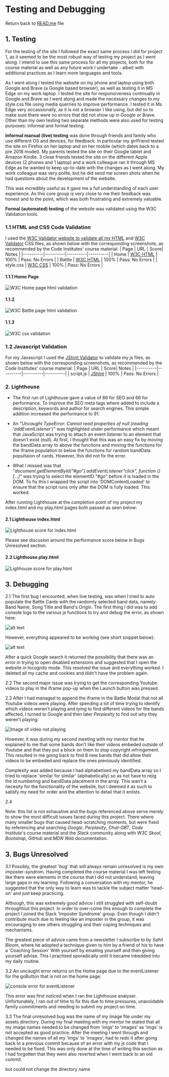 # Testing and Debugging

Return back to [READ.me](../README.md) file

## 1. Testing

For the testing of the site I followed the exact same process I did for project 1, as it seemed to be the most robust way of testing my project as I went along. I intend to use this same process for all my ptojects, both for the course material as well as any future work I undertake - albeit with additional practices as I learn more languages and tools.

As I went along I tested the website on my phone and laptop using both Google and Brave (a Google based browser), as well as testing it in MS Edge on my work laptop. I tested the site for responsiveness continually in Google and Brave as I went along and made the necessary changes to my style.css file using media querries to improve performance. I tested it in Ms Edge very occassionally, as it is not a browser I like using, but did so to make sure there were no errors that did not show up in Google or Brave. Other than my own testing two separate methods were also used for testing purposes: informal and formal testing.

 **Informal manual (live) testing** was done through friends and family who use different OS and devices, for feedback. In particular my girlfriend tested the site on Firefox on her laptop and on her mobile (which dates back to a pre 2018 model). My parents tested the site on their Google tablet and Amazon Kindle. 3 close friends tested the site on the different Apple devices (2 phones and 1 laptop) and a work colleague ran it through MS Edge as he wanted to keep up-to-date with the changes as I went along. My work colleague was very polite, but he did send me screen shots when he had questions about the development of the website.

This was incredibly useful as it gave me a full understanding of each user experience. As this core group is very close to me their feedback was honest and to the point, which was both frustrating and extremely valuable. 

**Formal (automated) testing** of the website was validated using the W3C Validation tools.

### 1.1 HTML and CSS Code Validation

I used the [W3C Validator website to validate all my HTML](https://validator.w3.org/) and [W3C Validator](https://jigsaw.w3.org/css-validator/) CSS files, as shown below with the corresponding screenshots, as recommended by the Code Institutes' course material:
| Page | URL | Score| Notes |
|----------|----------|----------|----------|
| Home    | [W3C HTML](https://validator.w3.org/)   | 100%   | Pass: No Errors   |
| Battle   | [W3C HTML](https://validator.w3.org/)   | 100%   | Pass: No Errors   |
| style.css   | [W3C CSS](https://jigsaw.w3.org/css-validator/)   | 100%   | Pass: No Errors   |

#### 1.1.1 Home Page

![W3C Home page html validation](assets/imgs/documentation/index-html-validation.png)

#### 1.1.2

![W3C Battle page html validation](assets/imgs/documentation/play-html-validation.png)

#### 1.1.3

![W3C css validation](assets/imgs/documentation/css-validation.png)

### 1.2 Javascript Validation

For my Javascript I used the [JShint Validator](https://jshint.com/) to validate my js files, as shown below with the corresponding screenshots, as recommended by the Code Institutes' course material:
| Page | URL | Score| Notes |
|----------|----------|----------|----------|
| script.js   | [JShint](https://jshint.com/)   | 100%   | Pass: No Errors   |
 

### 2. Lighthouse

 - The first run of Lighthouse gave a value of 86 for SEO and 66 for performance. To improve the SEO meta tags where added to include a description, keywords and author for search engines. This simple addition increased the performance to 91.

 - An *"Uncaught TypeError: Cannot read properties of null (reading 'addEventListener')"* was highlighted under performance which meant that JavaScript was trying to attach an event listener to an element that doesn't exist (null). At first, I thought that this was an easy fix by moving the bandData array to above the functions and moving the functions for the iframe population to below the functions for random bandData popultaion of cards. However, this did not fix the error.
  
  - What I missed was that *"document.getElementById("#go").addEventListener"click", function ()[...]"* was trying to select the elementID "#go" before it is loaded in the DOM. To fix this I wrapped the script into 'DOMContentLoaded' to ensure that the script runs only after the DOM is fully loaded. This worked.

  After running Lighthouse at the completion point of my project my index.html and my play.html pages both passed as seen below:

  #### 2.1 Lighthouse index.html

  ![Lighthouse score for index.html](assets/imgs/documentation/lighthouse-index-page.png)

  Please see discusion around the performance score below in Bugs Unresolved section.

  #### 2.2 Lighthouse play.html

  ![Lighhouse score for play.html](assets/imgs/documentation/lighthouse-play-page.png)

## 3. Debugging

2.1 The first bug I encounted, when live testing, was when I tried to auto populate the Battle Cards with the randomly selected band data, namely: Band Name, Song Title and Band's Origin. The first thing I did was to add console logs to the various js functions to try and debug the error, as shown here:

![alt text](assets/imgs/documentation/console.log.2-function-not-working-added-console.logs.png)

However, everything appeared to be working (see short snippet below):

![alt text](assets/imgs/documentation/console.log.1-first-randomly-selected-bands.png)

After a quick Google search it returned the possibility that there was an error in trying to open disabled extensions and suggested that I open the website in Incognito mode. This resolved the issue and everything worked. I deleted all my cache and cookies and didn't have the problem again.

2.2 The second major issue was trying to get the corresponding Youtube videos to play in the iframe pop-up when the Launch button was pressed.

2.3 After I had managed to append the iframe in the Battle Modal that not all Youtube videos were playing. After spending a lot of time trying to identify which videos weren't playing and tying to find different videos for the bands affected, I turned to Google and then later *Perplexity* to find out why they weren't playing. 

![Image of video not playing](assets/imgs/documentation/video-error.png)

However, it was during my second meeting with my mentor that he explained to me that some bands don't like their videos embeded outside of Youtube and that they put a block on them to stop copyright infringement. This resulted in me going back to find 8 new bands that did allow their videos to be embeded and replace the ones previously identified.

Complexity was added because I had alphabetised my bandData array so I tried to replace 'similar for similar' (alphabetically) so as not have to rejig the id numbering and bandData placement in the array. This wan't a necesity for the functionality of the website, but I deemed it as such to satisfy my need for order and the attention to detail that it enlists.

2.4 

Note: this list is not exhaustive and the bugs referenced above serve merely to show the most difficult issues faced during this project. There where many smaller bugs that caused head-scratching moments, but were fixed by referencing and searching *Google*, *Perplaxity*, *Chat-GBT*, *Code Institute*'s course material and the *Slack* community along with *W3C Skool*, *Bootstrap*, *GitHub* and *MDN Web* documentation.

## 3. Bugs Unresolved

3.1 Possibly, the greatest 'bug' that will always remain unresolved is my own imposter-syndrom. Having completed the course material I was left feeling like there were elements in the course that I did not understand, leaving large gaps in my learning. Following a conversation with my mentor, he suggested that the only way to learn was to tackle the subject matter 'head-on' and just keep practicing. 

Although, this was extremely good advice I still struggled with self-doubt throughtout this project. In order to over-come this enough to complete the project I joined the Slack 'Imposter Syndrome' group. Even though I didn't contribute much due to feeling like an imposter in the group, it was encouraging to see others struggling and their coping techniques and mechanisms. 

The greatest piece of advice came from a newsletter I subscribe to by *Sahil Bloom*, where he adopted a technique given to him by a friend of his to have a 'Coaching Session' With yourself by emailing yourself and then giving yourself advise. This I practised sporadically until it became inbedded into my daily routine. 

3.2 An uncaught error returns on the Home page due to the eventListener for the goButton that is not on the home page:

![console error for eventListener](assets/imgs/documentation/console.log.5-error-on-js-line-429.png)

This error was first noticed when I ran the Lighthouse analyser. Unfortunately, I ran out of time to fix this due to time pressures, unavoidable family commitments and needing to submit my project on time.

3.3 The final unresolved bug was the name of my image file  under my assets directory. During my final meeting with my mentor  he stated that all my image names needed to be changed from 'imgs' to 'images' as 'imgs' is not accepted as good practice. After the meeting I went through and changed the names of all my 'imgs' to 'images', had to redo it after going back to a previous commit because of an error with my js code that I needed to be fixed. This was only done at the time of writing this section as I had forgotten that they were also reverted when I went back to an old commit.

but could not change the directory name 
